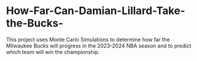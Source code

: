 # How-Far-Can-Damian-Lillard-Take-the-Bucks-
This project uses Monte Carlo Simulations to determine how far the Milwaukee Bucks will progress in the 2023-2024 NBA season and to predict which team will win the championship.
